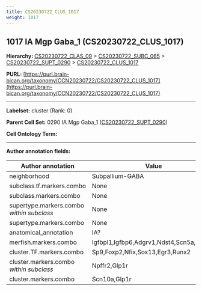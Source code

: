 ```yaml
---
title: CS20230722_CLUS_1017
weight: 1017
---
```

## 1017 IA Mgp Gaba_1 (CS20230722_CLUS_1017)
<b>Hierarchy: </b>
[CS20230722_CLAS_09](../CS20230722_CLAS_09) >
[CS20230722_SUBC_065](../CS20230722_SUBC_065) >
[CS20230722_SUPT_0290](../CS20230722_SUPT_0290) >
[CS20230722_CLUS_1017](../CS20230722_CLUS_1017)

**PURL:** [https://purl.brain-bican.org/taxonomy/CCN20230722/CS20230722_CLUS_1017](https://purl.brain-bican.org/taxonomy/CCN20230722/CS20230722_CLUS_1017)

---


**Labelset:** cluster (Rank: 0)

**Parent Cell Set:** 0290 IA Mgp Gaba_1 ([CS20230722_SUPT_0290](../CS20230722_SUPT_0290))



**Cell Ontology Term:** 

[MARKER GENES.]: #


---

[TRANSFERRED ANNOTATIONS.]: #


[AUTHOR ANNOTATION FIELDS.]: #


**Author annotation fields:**

| Author annotation | Value |
|-------------------|-------|
|neighborhood|Subpallium-GABA|
|subclass.tf.markers.combo|None|
|subclass.markers.combo|None|
|supertype.markers.combo _within subclass_|None|
|supertype.markers.combo|None|
|anatomical_annotation|IA?|
|merfish.markers.combo|Igfbpl1,Igfbp6,Adgrv1,Ndst4,Scn5a,Man1a|
|cluster.TF.markers.combo|Sp9,Foxp2,Nfix,Sox13,Egr3,Runx2|
|cluster.markers.combo _within subclass_|Npffr2,Glp1r|
|cluster.markers.combo|Scn10a,Glp1r|
